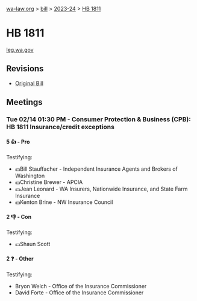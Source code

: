 [wa-law.org](/) > [bill](/bill/) > [2023-24](/bill/2023-24/) > [HB 1811](/bill/2023-24/hb/1811/)

# HB 1811
[leg.wa.gov](https://app.leg.wa.gov/billsummary?BillNumber=1811&Year=2023&Initiative=false)

## Revisions
* [Original Bill](1/)

## Meetings
### Tue 02/14 01:30 PM - Consumer Protection & Business (CPB): HB 1811 Insurance/credit exceptions
#### 5 👍 - Pro
Testifying:
* 💵Bill Stauffacher - Independent Insurance Agents and Brokers of Washington
* 💵Christine Brewer - APCIA
* 💵Jean Leonard - WA Insurers, Nationwide Insurance, and State Farm Insurance
* 💵Kenton Brine - NW Insurance Council

#### 2 👎 - Con
Testifying:
* 💵Shaun Scott

#### 2 ❓ - Other
Testifying:
* Bryon Welch - Office of the Insurance Commissioner
* David Forte - Office of the Insurance Commissioner
